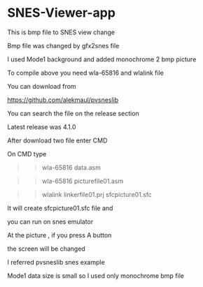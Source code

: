 # SNES-Viewer-app 

This is bmp file to SNES view change 

Bmp file was changed by gfx2snes file 



I used Mode1 background and added monochrome 2 bmp picture 

To compile above you need wla-65816 and wlalink file 

You can download from 

https://github.com/alekmaul/pvsneslib 

You can search the file on the release section 

Latest release was 4.1.0 

After download two file enter CMD 

On CMD type 

>> wla-65816 data.asm 

>> wla-65816 picturefile01.asm

>> wlalink linkerfile01.prj sfcpicture01.sfc 

It will create sfcpicture01.sfc file and 

you can run on snes emulator 

At the picture , if you press A button 

the screen will be changed  

I referred pvsneslib snes example 

Mode1 data size is small so I used only monochrome bmp file 




